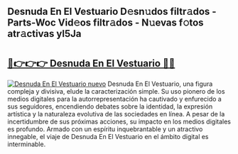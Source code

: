 ## Desnuda En El Vestuario D𝚎sn𝚞dos filtr𝚊dos - Parts-Woc Vid𝚎os filtr𝚊dos - N𝚞evas f𝚘tos atr𝚊ctivas yl5Ja

# <h2><a href="http://mbapky4.tromn.icu/?c=Desnuda+En+El+Vestuario">🔗👉👉👉 Desnuda En El Vestuario 🔗🔗</a></h2>

[![Desnuda En El Vestuario nuevo](https://i.imgur.com/pEAQMta.gif)](http://mbapky4.tromn.icu/?c=Desnuda+En+El+Vestuario)
Desnuda En El Vestuario, una figura compleja y divisiva, elude la caracterización simple. Su uso pionero de los medios digitales para la autorrepresentación ha cautivado y enfurecido a sus seguidores, encendiendo debates sobre la identidad, la expresión artística y la naturaleza evolutiva de las sociedades en línea. A pesar de la incertidumbre de sus próximas acciones, su impacto en los medios digitales es profundo. Armado con un espíritu inquebrantable y un atractivo innegable, el viaje de Desnuda En El Vestuario en el ámbito digital es interminable.

